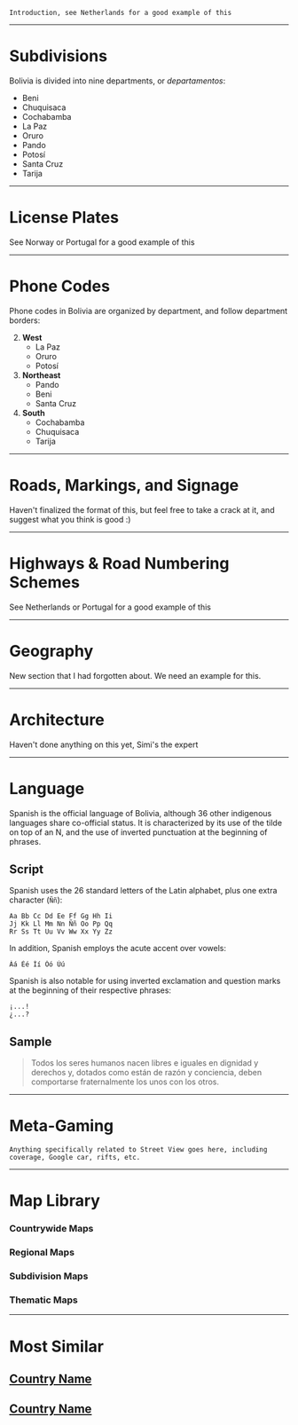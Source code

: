 `Introduction, see Netherlands for a good example of this`

---

# Subdivisions

Bolivia is divided into nine departments, or _departamentos_:

- Beni
- Chuquisaca
- Cochabamba
- La Paz
- Oruro
- Pando
- Potosí
- Santa Cruz
- Tarija

<CountryMap code="BOL" scale="2000" />

---

# License Plates

See Norway or Portugal for a good example of this

---

# Phone Codes

Phone codes in Bolivia are organized by department, and follow department borders:

2. **West**
   - La Paz
   - Oruro
   - Potosí
3. **Northeast**
   - Pando
   - Beni
   - Santa Cruz
4. **South**
   - Cochabamba
   - Chuquisaca
   - Tarija

---

# Roads, Markings, and Signage

Haven't finalized the format of this, but feel free to take a crack at it, and suggest what you think is good :)

---

# Highways & Road Numbering Schemes

See Netherlands or Portugal for a good example of this

---

# Geography

New section that I had forgotten about. We need an example for this.

---

# Architecture

Haven't done anything on this yet, Simi's the expert

---

# Language

Spanish is the official language of Bolivia, although 36 other indigenous languages share co-official status. It is characterized by its use of the tilde on top of an N, and the use of inverted punctuation at the beginning of phrases.

## Script

Spanish uses the 26 standard letters of the Latin alphabet, plus one extra character (`Ññ`):

```
Aa Bb Cc Dd Ee Ff Gg Hh Ii
Jj Kk Ll Mm Nn Ññ Oo Pp Qq
Rr Ss Tt Uu Vv Ww Xx Yy Zz
```

In addition, Spanish employs the acute accent over vowels:

```
Áá Éé Íí Óó Úú
```

Spanish is also notable for using inverted exclamation and question marks at the beginning of their respective phrases:

```
¡...!
¿...?
```

## Sample

> Todos los seres humanos nacen libres e iguales en dignidad y derechos y, dotados como están de razón y conciencia, deben comportarse fraternalmente los unos con los otros.

---

# Meta-Gaming

`Anything specifically related to Street View goes here, including coverage, Google car, rifts, etc.`

---

# Map Library

### Countrywide Maps

### Regional Maps

### Subdivision Maps

### Thematic Maps

---

# Most Similar

## [Country Name](/countries/country-code)

## [Country Name](/countries/country-code)
